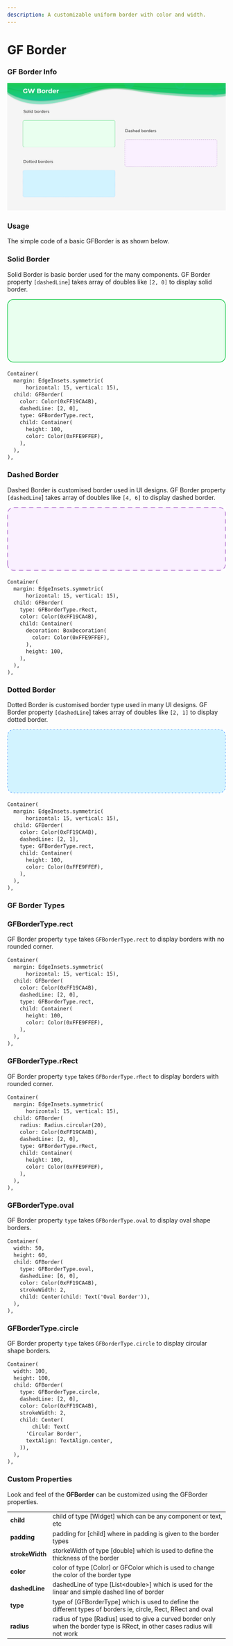 ```yaml
---
description: A customizable uniform border with color and width.
---
```


# GF Border

### GF Border Info

![GF Border](../.gitbook/assets/docs-banner-borders-2x.png)

### Usage

The simple code of a basic GFBorder is as shown below.

### Solid Border

Solid Border is basic border used for the many components. GF Border property `[dashedLine`\] takes array of doubles like  `[2, 0]` to display solid border.

![Solid Border](../.gitbook/assets/solid-borders-3x.png)

```text
Container(
  margin: EdgeInsets.symmetric(
      horizontal: 15, vertical: 15),
  child: GFBorder(
    color: Color(0xFF19CA4B),
    dashedLine: [2, 0],
    type: GFBorderType.rect,
    child: Container(
      height: 100,
      color: Color(0xFFE9FFEF),
    ),
  ),
),
```

### Dashed Border

Dashed Border is customised border used in UI designs. GF Border property `[dashedLine`\] takes array of doubles like `[4, 6]` to display dashed border.

![Dashed Border](../.gitbook/assets/dashed-borders-3x.png)

```text
Container(
  margin: EdgeInsets.symmetric(
      horizontal: 15, vertical: 15),
  child: GFBorder(
    type: GFBorderType.rRect,
    color: Color(0xFF19CA4B),
    child: Container(
      decoration: BoxDecoration(
        color: Color(0xFFE9FFEF),
      ),
      height: 100,
    ),
  ),
),
```

### Dotted Border

Dotted Border is customised border type used in many UI designs. GF Border property `[dashedLine`\] takes array of doubles like `[2, 1]` to display dotted border.

![Dotted Border](../.gitbook/assets/dotted-borders-3x.png)

```text
Container(
  margin: EdgeInsets.symmetric(
      horizontal: 15, vertical: 15),
  child: GFBorder(
    color: Color(0xFF19CA4B),
    dashedLine: [2, 1],
    type: GFBorderType.rect,
    child: Container(
      height: 100,
      color: Color(0xFFE9FFEF),
    ),
  ),
),
```

### GF Border Types

### GFBorderType.rect

GF Border property `type` takes `GFBorderType.rect` to display borders with no rounded corner.

```text
Container(
  margin: EdgeInsets.symmetric(
      horizontal: 15, vertical: 15),
  child: GFBorder(
    color: Color(0xFF19CA4B),
    dashedLine: [2, 0],
    type: GFBorderType.rect,
    child: Container(
      height: 100,
      color: Color(0xFFE9FFEF),
    ),
  ),
),
```

### GFBorderType.rRect

GF Border property `type` takes `GFBorderType.rRect` to display borders with rounded corner.

```text
Container(
  margin: EdgeInsets.symmetric(
      horizontal: 15, vertical: 15),
  child: GFBorder(
    radius: Radius.circular(20),
    color: Color(0xFF19CA4B),
    dashedLine: [2, 0],
    type: GFBorderType.rRect,
    child: Container(
      height: 100,
      color: Color(0xFFE9FFEF),
    ),
  ),
),
```

### GFBorderType.oval

GF Border property `type` takes `GFBorderType.oval` to display oval shape borders.

```text
Container(
  width: 50,
  height: 60,
  child: GFBorder(
    type: GFBorderType.oval,
    dashedLine: [6, 0],
    color: Color(0xFF19CA4B),
    strokeWidth: 2,
    child: Center(child: Text('Oval Border')),
  ),
),
```

### GFBorderType.circle

GF Border property `type` takes `GFBorderType.circle` to display circular shape borders.

```text
Container(
  width: 100,
  height: 100,
  child: GFBorder(
    type: GFBorderType.circle,
    dashedLine: [2, 0],
    color: Color(0xFF19CA4B),
    strokeWidth: 2,
    child: Center(
        child: Text(
      'Circular Border',
      textAlign: TextAlign.center,
    )),
  ),
),
```

### Custom Properties

Look and feel of the **GFBorder** can be customized using the GFBorder properties.

|  |  |
| :--- | :--- |
| **child** | child of  type \[Widget\] which can be any component or text, etc |
| **padding** | padding for \[child\] where in padding is given to the border types |
| **strokeWidth** | storkeWidth of type \[double\] which is used to define the thickness of the border |
| **color** | color of type \[Color\] or GFColor which is used to change the color of the border type |
| **dashedLine** | dashedLine of type \[List&lt;double&gt;\] which is used for the linear and simple dashed line of border |
| **type** | type of \[GFBorderType\] which is used to define the different types of borders ie, circle, Rect, RRect and oval |
| **radius** | radius of type \[Radius\] used to give a curved border only when the border type is RRect, in other cases radius will not work |



